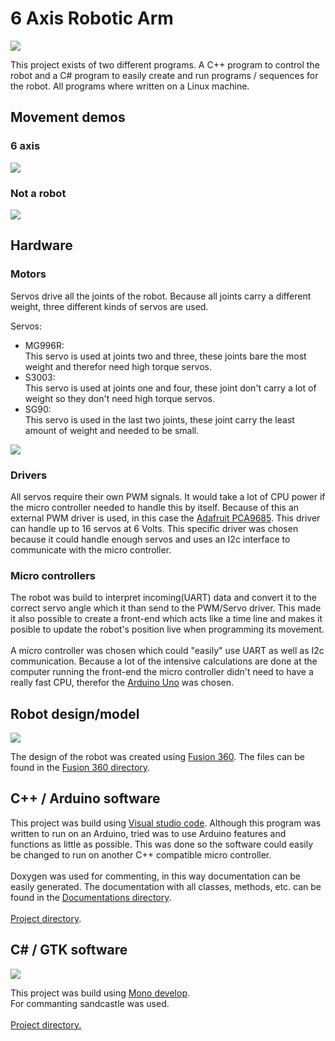 # 6 Axis Robotic Arm

![](https://github.com/Juulbl/6AxisRoboticArm/blob/master/media/images/RobotArmStage3-2.jpeg?raw=true)

This project exists of two different programs. A C++ program to control the robot and a C# program to easily create and run programs / sequences for the robot. All programs where written on a Linux machine.


## Movement demos

### 6 axis
![](https://github.com/Juulbl/6AxisRoboticArm/blob/master/media/images/RobotArm6AxisDemo.gif?raw=true)

### Not a robot
![](https://github.com/Juulbl/6AxisRoboticArm/blob/master/media/images/RobotArmNotARobot.gif?raw=true)


## Hardware

### Motors

Servos drive all the joints of the robot. Because all joints carry a different weight, three different kinds of servos are used.

Servos:
- MG996R:<br/>This servo is used at joints two and three, these joints bare the most weight and therefor need high torque servos.
- S3003:<br/>This servo is used at joints one and four, these joint don't carry a lot of weight so they don't need high torque servos.
- SG90:<br/>This servo is used in the last two joints, these joint carry the least amount of weight and needed to be small.

![](https://github.com/Juulbl/6AxisRoboticArm/blob/master/media/images/RobotArmServos.jpeg?raw=true)

### Drivers

All servos require their own PWM signals. It would take a lot of CPU power if the micro controller needed to handle this by itself. Because of this an external PWM driver is used, in this case the [Adafruit PCA9685](https://www.adafruit.com/product/815). This driver can handle up to 16 servos at 6 Volts. This specific driver was chosen because it could handle enough servos and uses an I2c interface to communicate with the micro controller.

### Micro controllers

The robot was build to interpret incoming(UART) data and convert it to the correct servo angle which it than send to the PWM/Servo driver. This made it also possible to create a front-end which acts like a time line and makes it posible to update the robot's position live when programming its movement.<br/><br/>A micro controller was chosen which could "easily" use UART as well as I2c communication. Because a lot of the intensive calculations are done at the computer running the front-end the micro controller didn't need to have a really fast CPU, therefor the [Arduino Uno](https://store.arduino.cc/arduino-uno-rev3) was chosen.

## Robot design/model

![](https://github.com/Juulbl/6AxisRoboticArm/blob/master/media/images/RobotArmDesign.png?raw=true)

The design of the robot was created using [Fusion 360](https://www.autodesk.com/products/fusion-360/overview). The files can be found in the [Fusion 360 directory](https://github.com/Juulbl/6AxisRoboticArm/tree/master/Fusion360).

## C++ / Arduino software

This project was build using [Visual studio code](https://code.visualstudio.com/). Although this program was written to run on an Arduino, tried was to use Arduino features and functions as little as possible. This was done so the software could easily be changed to run on another C++ compatible micro controller.<br/><br/>Doxygen was used for commenting, in this way documentation can be easily generated. The documentation with all classes, methods, etc. can be found in the [Documentations directory](https://github.com/Juulbl/6AxisRoboticArm/blob/master/Documentations/RoboticArm).
<br/><br/>[Project directory](https://github.com/Juulbl/6AxisRoboticArm/tree/master/RoboticArm).

## C# / GTK software

![](https://github.com/Juulbl/6AxisRoboticArm/blob/master/media/images/RobotInterfaceFrames.png?raw=true)

This project was build using [Mono develop](https://www.monodevelop.com/).<br/>For commanting sandcastle was used.
<br/><br/>[Project directory.](https://github.com/Juulbl/6AxisRoboticArm/tree/master/RobotInterface)